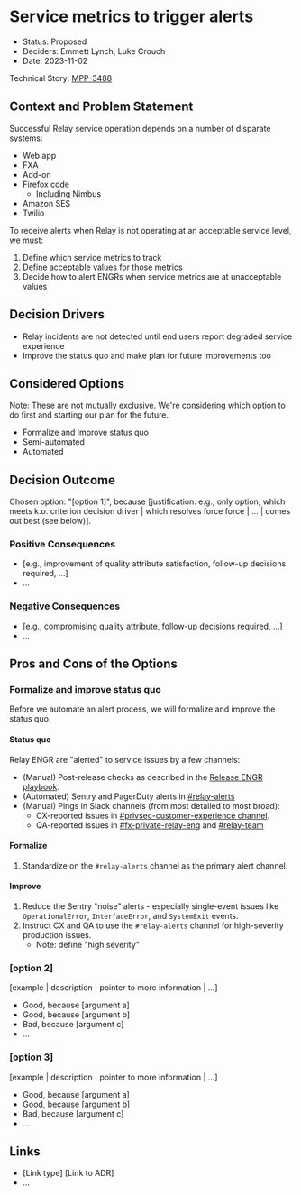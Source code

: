 # Service metrics to trigger alerts

- Status: Proposed
- Deciders: Emmett Lynch, Luke Crouch
- Date: 2023-11-02

Technical Story: [MPP-3488](https://mozilla-hub.atlassian.net/browse/MPP-3488)

## Context and Problem Statement

Successful Relay service operation depends on a number of disparate systems:

- Web app
- FXA
- Add-on
- Firefox code
  - Including Nimbus
- Amazon SES
- Twilio

To receive alerts when Relay is not operating at an acceptable service level, we must:

1. Define which service metrics to track
2. Define acceptable values for those metrics
3. Decide how to alert ENGRs when service metrics are at unacceptable values

## Decision Drivers

- Relay incidents are not detected until end users report degraded service experience
- Improve the status quo and make plan for future improvements too

## Considered Options

Note: These are not mutually exclusive. We're considering which option to do first and
starting our plan for the future.

- Formalize and improve status quo
- Semi-automated
- Automated

## Decision Outcome

Chosen option: "[option 1]", because [justification. e.g., only option, which meets k.o. criterion decision driver | which resolves force force | … | comes out best (see below)].

### Positive Consequences <!-- optional -->

- [e.g., improvement of quality attribute satisfaction, follow-up decisions required, …]
- …

### Negative Consequences <!-- optional -->

- [e.g., compromising quality attribute, follow-up decisions required, …]
- …

## Pros and Cons of the Options <!-- optional -->

### Formalize and improve status quo

Before we automate an alert process, we will formalize and improve the status quo.

#### Status quo

Relay ENGR are "alerted" to service issues by a few channels:

- (Manual) Post-release checks as described in the [Release ENGR
  playbook](https://github.com/mozilla/fx-private-relay/blob/main/docs/release-engineer-playbook.md).
- (Automated) Sentry and PagerDuty alerts in [#relay-alerts](https://mozilla.slack.com/archives/C02N3PHRL8P)
- (Manual) Pings in Slack channels (from most detailed to most broad):
  - CX-reported issues in [#privsec-customer-experience channel](https://mozilla.slack.com/archives/C024F598S75).
  - QA-reported issues in [#fx-private-relay-eng](https://mozilla.slack.com/archives/C013CSYEL5T)
    and [#relay-team](https://mozilla.slack.com/archives/G01CAHTUJ9L)

#### Formalize

1. Standardize on the `#relay-alerts` channel as the primary alert channel.

#### Improve

1. Reduce the Sentry "noise" alerts - especially single-event issues like
   `OperationalError`, `InterfaceError`, and `SystemExit` events.
2. Instruct CX and QA to use the `#relay-alerts` channel for high-severity production
   issues.
   - Note: define "high severity"

### [option 2]

[example | description | pointer to more information | …] <!-- optional -->

- Good, because [argument a]
- Good, because [argument b]
- Bad, because [argument c]
- … <!-- numbers of pros and cons can vary -->

### [option 3]

[example | description | pointer to more information | …] <!-- optional -->

- Good, because [argument a]
- Good, because [argument b]
- Bad, because [argument c]
- … <!-- numbers of pros and cons can vary -->

## Links <!-- optional -->

- [Link type] [Link to ADR] <!-- example: Refined by [ADR-0005](0005-example.md) -->
- … <!-- numbers of links can vary -->
